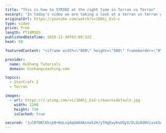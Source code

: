 ```yaml
---
title: "This is how to STRIKE at the right time in Terran vs Terran"
excerpt: "In today's video we are taking a look at a terran vs terran game I played that showcases some patience and how I like to calculate when it's the correct time to attack!  Coaching -------------------------------------------------------------------------- Website: https://www.hushangcoaching.com  Interested"
originalUrl: https://youtube.com/watch?v=1DAhj_ExS-c
type: video
price: Free
length: PT14M38S
publishedDateTime: 2020-11-30T03:09:32Z
heat: 50

featuredContent: "<iframe width=\"800\" height=\"500\" frameborder=\"0\" src=\"https://www.youtube.com/embed/1DAhj_ExS-c\" allow=\"accelerometer; autoplay; encrypted-media; gyroscope; picture-in-picture\" allowfullscreen></iframe>"

provider:
  name: HuShang Tutorials
  domain: hushangcoaching.com

topics:
  - StarCraft 2
  - Terran

images:
  - url: https://i.ytimg.com/vi/1DAhj_ExS-c/maxresdefault.jpg
    width: 1280
    height: 720
    isCached: true

secured: "iulRf0NlEkspN+NaLxg4qGAK8Asnek2H/yTHgEwyKxUQyX/OLOs8d0Visv43ABZibpeiuizbCbzQ9YkAg4QLlXY0k5CaUupOK47mxAR9mbn1sfXDOLqnzWqD8g6WQTqojsW9AhvIDDzPIf8N0Mo9W2rq0ks49+hjYI6NfsguwAbkcBpdV4Qk2zAW81hSZg92dJ+HGpiqosgaZBkThZe+FUIv0slvnGZNA8GlkyXn8Jq1qMVZ/fLHxoq4C72KiudmlLow+yfniDH4+AuPjZSNuuxRhsrnFbWaEae3Bkx4vgZyd7sJgXOpgBCBB8nTcuAlVWRfFGmoyaH2MTw/OOjGsSzvID3XtWqS97sPR3bx2Owl4HjeoKcPwYpvTuZlODcrVKQhJqbEVRXWFpGHjybbzbYvWzPH6ME+Tuxs1LPao+Q=;s5fdIgHhZusK37xXA5y4xw=="
---
```


